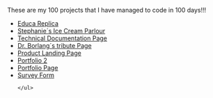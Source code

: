 These are my  100 projects that I have managed to code in 100 days!!! 

<ul>
        <li><a href="https://github.com/Hcmwebs/educaReplica.git" target="_blank" rel="noopener noreferrer">Educa Replica</a></li>
        <li><a href="https://github.com/Hcmwebs/iceCreamParlour.git" target="_blank" rel="noopener noreferrer">Stephanie´s Ice Cream Parlour</a></li>
        <li><a href="https://github.com/Hcmwebs/technicalDocumentationPage.git" target="_blank" rel="noopener noreferrer">Technical Documentation Page</a></li>
        <li><a href="https://github.com/Hcmwebs/tributePage.git" target="_blank" rel="noopener noreferrer">Dr. Borlang´s tribute Page</a></li>
        <li><a href="http://github.com/Hcmwebs/landingpage.git" target="_blank" rel="noopener noreferrer">Product Landing Page</a></li>
        <li><a href="http://github.com/Hcmwebs/portfolio.git" target="_blank" rel="noopener noreferrer">Portfolio 2</a></li>
        <li><a href="http://github.com/Hcmwebs/portfoliopage.git" target="_blank" rel="noopener noreferrer">Portfolio Page</a></li>
        <li><a href="http://github.com/Hcmwebs/surveyform.git" target="_blank" rel="noopener noreferrer">Survey Form</a></li>
        
    </ul>